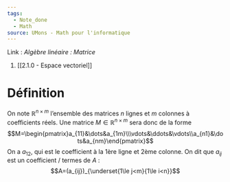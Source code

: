 ```yaml
---
tags:
  - Note_done
  - Math
source: UMons - Math pour l'informatique
---
```


Link :
_Algèbre linéaire : Matrice_
1. [[2.1.0 - Espace vectoriel]]


# Définition
On note $\mathbb{R}^{n×m}$ l’ensemble des matrices $n$ lignes et $m$ colonnes à coefficients réels. 
Une matrice $M ∈ \mathbb{R}^{n×m}$ sera donc de la forme $$M=\begin{pmatrix}a_{11}&\dots&a_{1m}\\\vdots&\ddots&\vdots\\a_{n1}&\dots&a_{nm}\end{pmatrix}$$
On a $a_{12}$, qui est le coefficient à la 1ère ligne et 2ème colonne. 
On dit que $a_{ij}$ est un coefficient / termes de $A$ : $$A=(a_{ij})_{\underset{1\le j<m}{1\le i<n}}$$

